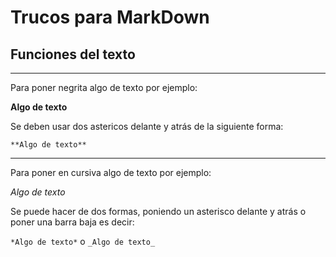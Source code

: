 # Trucos para MarkDown
## Funciones del texto

---

Para poner negrita algo de texto por ejemplo:

  **Algo de texto**

Se deben usar dos astericos delante y atrás de la siguiente forma:

  `**Algo de texto**`

---

Para poner en cursiva algo de texto por ejemplo:

  *Algo de texto*

Se puede hacer de dos formas, poniendo un asterisco delante y atrás o poner una barra baja es decir:

  `*Algo de texto*` o `_Algo de texto_`
